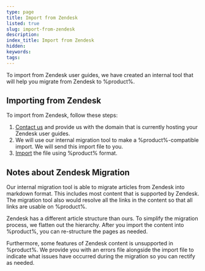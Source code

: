 ```yaml
---
type: page
title: Import from Zendesk
listed: true
slug: import-from-zendesk
description: 
index_title: Import from Zendesk
hidden: 
keywords: 
tags: 
---
```



To import from Zendesk user guides, we have created an internal tool that will help you migrate from Zendesk to %product%.

## Importing from Zendesk

To import from Zendesk, follow these steps:

1. [Contact us](/support-center/contact-us) and provide us with the domain that is currently hosting your Zendesk user guides.
2. We will use our internal migration tool to make a %product%-compatible import. We will send this import file to you.
3. [Import](/support-center/importing-documentation#import-developerhubio-export) the file using %product% format.

## Notes about Zendesk Migration

Our internal migration tool is able to migrate articles from Zendesk into markdown format. This includes most content that is supported by Zendesk. The migration tool also would resolve all the links in the content so that all links are usable on %product%.

Zendesk has a different article structure than ours. To simplify the migration process, we flatten out the hierarchy. After you import the content into %product%, you can re-structure the pages as needed.

Furthermore, some features of Zendesk content is unsupported in %product%. We provide you with an errors file alongside the import file to indicate what issues have occurred during the migration so you can rectify as needed.

